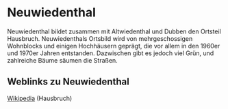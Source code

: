 # Neuwiedenthal

Neuwiedenthal bildet zusammen mit Altwiedenthal und Dubben den Ortsteil Hausbruch. Neuwiedenthals Ortsbild wird von mehrgeschossigen Wohnblocks und einigen Hochhäusern geprägt, die vor allem in den 1960er und 1970er Jahren entstanden. Dazwischen gibt es jedoch viel Grün, und zahlreiche Bäume säumen die Straßen.

## Weblinks zu Neuwiedenthal
[Wikipedia](https://de.wikipedia.org/wiki/Hamburg-Neuwiedenthal) (Hausbruch)
